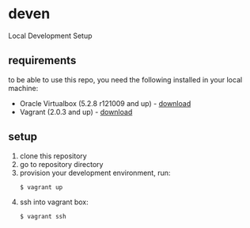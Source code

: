 # deven
Local Development Setup

## requirements
to be able to use this repo, you need the following installed in your local machine:
- Oracle Virtualbox (5.2.8 r121009 and up) - [download](https://www.virtualbox.org/wiki/Downloads)
- Vagrant (2.0.3 and up) - [download](https://www.vagrantup.com/downloads.html)

## setup
1. clone this repository
2. go to repository directory
3. provision your development environment, run:
   ```sh
   $ vagrant up
   ```
4. ssh into vagrant box:
   ```sh
   $ vagrant ssh
   ```

